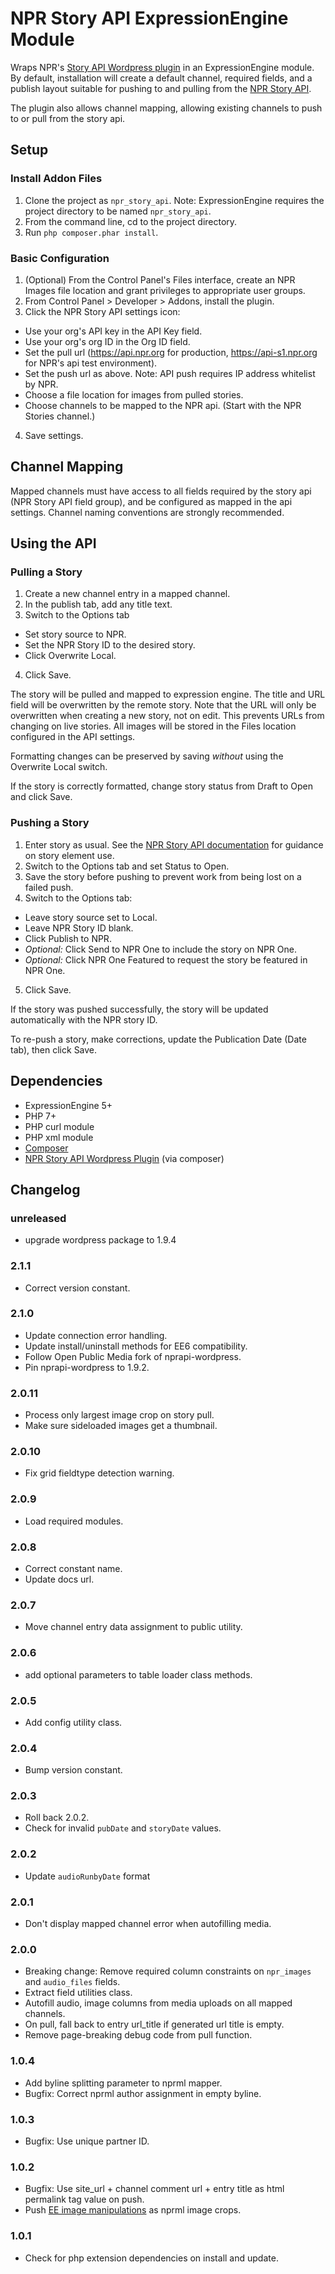 # NPR Story API ExpressionEngine Module

Wraps NPR's [Story API Wordpress plugin](https://github.com/npr/nprapi-wordpress) in an ExpressionEngine module. By default, installation will create a default channel, required fields, and a publish layout suitable for pushing to and pulling from the [NPR Story API](https://api.npr.org).

The plugin also allows channel mapping, allowing existing channels to push to or pull from the story api.

## Setup

### Install Addon Files

1. Clone the project as `npr_story_api`. Note: ExpressionEngine requires the project directory to be named `npr_story_api`.
2. From the command line, cd to the project directory.
3. Run `php composer.phar install`.

### Basic Configuration

1. (Optional) From the Control Panel's Files interface, create an NPR Images file location and grant privileges to appropriate user groups.
2. From Control Panel > Developer > Addons, install the plugin.
3. Click the NPR Story API settings icon:

- Use your org's API key in the API Key field.
- Use your org's org ID in the Org ID field.
- Set the pull url (<https://api.npr.org> for production, <https://api-s1.npr.org> for NPR's api test environment).
- Set the push url as above. Note: API push requires IP address whitelist by NPR.
- Choose a file location for images from pulled stories.
- Choose channels to be mapped to the NPR api. (Start with the NPR Stories channel.)

4. Save settings.

## Channel Mapping

Mapped channels must have access to all fields required by the story api (NPR Story API field group), and be configured as mapped in the api settings. Channel naming conventions are strongly recommended.

## Using the API

### Pulling a Story

1. Create a new channel entry in a mapped channel.
2. In the publish tab, add any title text.
3. Switch to the Options tab

- Set story source to NPR.
- Set the NPR Story ID to the desired story.
- Click Overwrite Local.

4. Click Save.

The story will be pulled and mapped to expression engine. The title and URL field will be overwritten by the remote story. Note that the URL will only be overwritten when creating a new story, not on edit. This prevents URLs from changing on live stories. All images will be stored in the Files location configured in the API settings.

Formatting changes can be preserved by saving _without_ using the Overwrite Local switch.

If the story is correctly formatted, change story status from Draft to Open and click Save.

### Pushing a Story

1. Enter story as usual. See the [NPR Story API documentation](https://api.npr.org) for guidance on story element use.
2. Switch to the Options tab and set Status to Open.
3. Save the story before pushing to prevent work from being lost on a failed push.
4. Switch to the Options tab:

- Leave story source set to Local.
- Leave NPR Story ID blank.
- Click Publish to NPR.
- _Optional:_ Click Send to NPR One to include the story on NPR One.
- _Optional:_ Click NPR One Featured to request the story be featured in NPR One.

5. Click Save.

If the story was pushed successfully, the story will be updated automatically with the NPR story ID.

To re-push a story, make corrections, update the Publication Date (Date tab), then click Save.

## Dependencies

- ExpressionEngine 5+
- PHP 7+
- PHP curl module
- PHP xml module
- [Composer](https://getcomposer.org)
- [NPR Story API Wordpress Plugin](https://github.com/openpublicmedia/nprapi-wordpress) (via composer)

## Changelog

### unreleased

- upgrade wordpress package to 1.9.4

### 2.1.1

- Correct version constant.

### 2.1.0

- Update connection error handling.
- Update install/uninstall methods for EE6 compatibility.
- Follow Open Public Media fork of nprapi-wordpress.
- Pin nprapi-wordpress to 1.9.2.

### 2.0.11

- Process only largest image crop on story pull.
- Make sure sideloaded images get a thumbnail.

### 2.0.10

- Fix grid fieldtype detection warning.

### 2.0.9

- Load required modules.

### 2.0.8

- Correct constant name.
- Update docs url.

### 2.0.7

- Move channel entry data assignment to public utility.

### 2.0.6

- add optional parameters to table loader class methods.

### 2.0.5

- Add config utility class.

### 2.0.4

- Bump version constant.

### 2.0.3

- Roll back 2.0.2.
- Check for invalid `pubDate` and `storyDate` values.

### 2.0.2

- Update `audioRunbyDate` format

### 2.0.1

- Don't display mapped channel error when autofilling media.

### 2.0.0

- Breaking change: Remove required column constraints on `npr_images` and `audio_files` fields.
- Extract field utilities class.
- Autofill audio, image columns from media uploads on all mapped channels.
- On pull, fall back to entry url_title if generated url title is empty.
- Remove page-breaking debug code from pull function.

### 1.0.4

- Add byline splitting parameter to nprml mapper.
- Bugfix: Correct nprml author assignment in empty byline.

### 1.0.3

- Bugfix: Use unique partner ID.

### 1.0.2

- Bugfix: Use site_url + channel comment url + entry title as html permalink tag value on push.
- Push [EE image manipulations](https://docs.expressionengine.com/latest/control-panel/file-manager.html#constrain-or-crop) as nprml image crops.

### 1.0.1

- Check for php extension dependencies on install and update.
